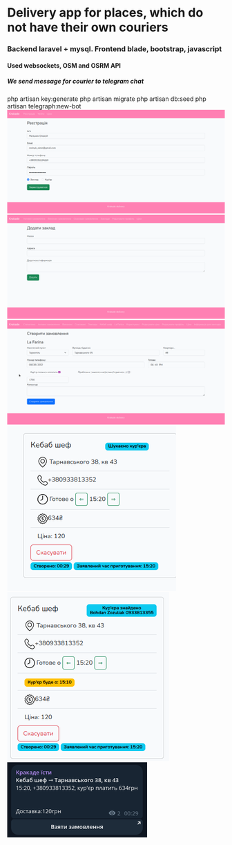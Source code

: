 <h1>Delivery app for places, which do not have their own couriers</h1>
<h3>Backend laravel + mysql. Frontend blade, bootstrap, javascript</h3>
<h4>Used websockets, OSM and OSRM API</h4>
<h5>We send message for courier to telegram chat</h5>
php artisan key:generate
php artisan migrate
php artisan db:seed
php artisan telegraph:new-bot
<img src="https://github.com/z0z1k/krakade/raw/laravel/public/assets/img/info/registration_place.png">
<img src="https://github.com/z0z1k/krakade/raw/laravel/public/assets/img/info/add_place.png">
<img src="https://github.com/z0z1k/krakade/raw/laravel/public/assets/img/info/create_order.png">
<img src="https://github.com/z0z1k/krakade/raw/laravel/public/assets/img/info/active_order.png">
<img src="https://github.com/z0z1k/krakade/raw/laravel/public/assets/img/info/active_order_with_courier.png">
<img src="https://github.com/z0z1k/krakade/raw/laravel/public/assets/img/info/tg_message.png">